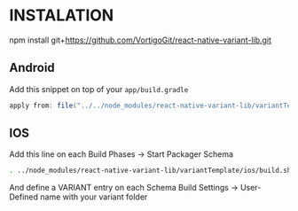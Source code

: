 # INSTALATION

npm install git+https://github.com/VortigoGit/react-native-variant-lib.git

## Android

Add this snippet on top of your `app/build.gradle`

 ``` gradle
 apply from: file("../../node_modules/react-native-variant-lib/variantTemplate/android/build.gradle"); 
 ```

## IOS

Add this line on each Build Phases -> Start Packager Schema

```sh
. ../node_modules/react-native-variant-lib/variantTemplate/ios/build.sh
```

And define a VARIANT entry on each Schema Build Settings -> User-Defined name with your variant folder 